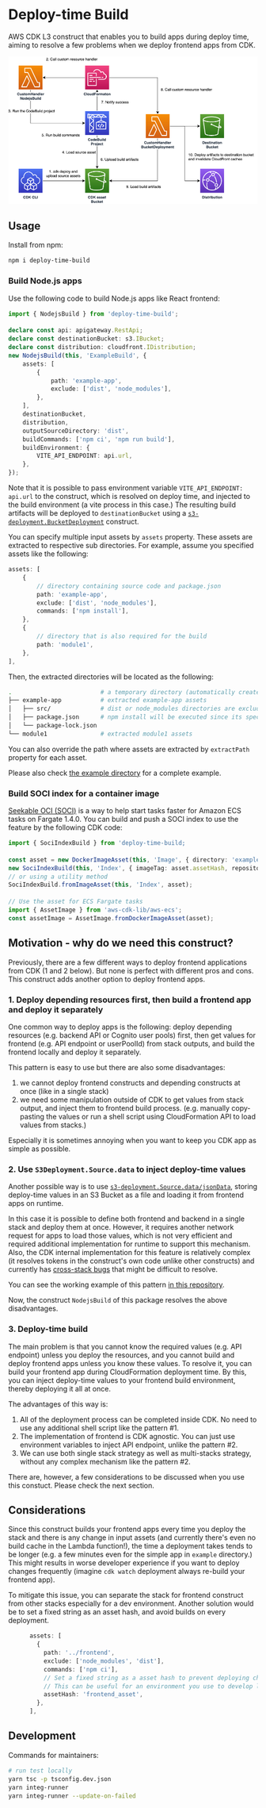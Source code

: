 # Deploy-time Build
AWS CDK L3 construct that enables you to build apps during deploy time, aiming to resolve a few problems when we deploy frontend apps from CDK.

![architecture](./imgs/architecture.png)

## Usage
Install from npm:

```sh
npm i deploy-time-build
```
### Build Node.js apps
Use the following code to build Node.js apps like React frontend:

```ts
import { NodejsBuild } from 'deploy-time-build';

declare const api: apigateway.RestApi;
declare const destinationBucket: s3.IBucket;
declare const distribution: cloudfront.IDistribution;
new NodejsBuild(this, 'ExampleBuild', {
    assets: [
        {
            path: 'example-app',
            exclude: ['dist', 'node_modules'],
        },
    ],
    destinationBucket,
    distribution,
    outputSourceDirectory: 'dist',
    buildCommands: ['npm ci', 'npm run build'],
    buildEnvironment: {
        VITE_API_ENDPOINT: api.url,
    },
});
```

Note that it is possible to pass environment variable `VITE_API_ENDPOINT: api.url` to the construct, which is resolved on deploy time, and injected to the build environment (a vite process in this case.)
The resulting build artifacts will be deployed to `destinationBucket` using a [`s3-deployment.BucketDeployment`](https://docs.aws.amazon.com/cdk/api/v2/docs/aws-cdk-lib.aws_s3_deployment.BucketDeployment.html) construct.

You can specify multiple input assets by `assets` property. These assets are extracted to respective sub directories. For example, assume you specified assets like the following:

```ts
assets: [
    {
        // directory containing source code and package.json
        path: 'example-app',
        exclude: ['dist', 'node_modules'],
        commands: ['npm install'],
    },
    {
        // directory that is also required for the build
        path: 'module1',
    },
],
```

Then, the extracted directories will be located as the following:

```sh
.                         # a temporary directory (automatically created)
├── example-app           # extracted example-app assets
│   ├── src/              # dist or node_modules directories are excluded even if they exist locally.
│   ├── package.json      # npm install will be executed since its specified in `commands` property.
│   └── package-lock.json
└── module1               # extracted module1 assets
```

You can also override the path where assets are extracted by `extractPath` property for each asset.

Please also check [the example directory](./example/) for a complete example. 

### Build SOCI index for a container image
[Seekable OCI (SOCI)](https://docs.aws.amazon.com/AmazonECS/latest/userguide/container-considerations.html) is a way to help start tasks faster for Amazon ECS tasks on Fargate 1.4.0. You can build and push a SOCI index to use the feature by the following CDK code:

```ts
import { SociIndexBuild } from 'deploy-time-build;

const asset = new DockerImageAsset(this, 'Image', { directory: 'example-image' });
new SociIndexBuild(this, 'Index', { imageTag: asset.assetHash, repository: asset.repository });
// or using a utility method
SociIndexBuild.fromImageAsset(this, 'Index', asset);

// Use the asset for ECS Fargate tasks
import { AssetImage } from 'aws-cdk-lib/aws-ecs';
const assetImage = AssetImage.fromDockerImageAsset(asset);
```

## Motivation - why do we need this construct?
Previously, there are a few different ways to deploy frontend applications from CDK (1 and 2 below). But none is perfect with different pros and cons. This construct adds another option to deploy frontend apps.

### 1. Deploy depending resources first, then build a frontend app and deploy it separately
One common way to deploy apps is the following: deploy depending resources (e.g. backend API or Cognito user pools) first, then get values for frontend (e.g. API endpoint or userPoolId) from stack outputs, and build the frontend locally and deploy it separately.

This pattern is easy to use but there are also some disadvantages:

1. we cannot deploy frontend constructs and depending constructs at once (like in a single stack)
2. we need some manipulation outside of CDK to get values from stack output, and inject them to frontend build process. (e.g. manually copy-pasting the values or run a shell script using CloudFormation API to load values from stacks.)

Especially it is sometimes annoying when you want to keep you CDK app as simple as possible.

### 2. Use `S3Deployment.Source.data` to inject deploy-time values
Another possible way is to use [`s3-deployment.Source.data/jsonData`](https://github.com/aws/aws-cdk/pull/18659), storing deploy-time values in an S3 Bucket as a file and loading it from frontend apps on runtime. 

In this case it is possible to define both frontend and backend in a single stack and deploy them at once. However, it requires another network request for apps to load those values, which is not very efficient and required additional implementation for runtime to support this mechanism. Also, the CDK internal implementation for this feature is relatively complex (it resolves tokens in the construct's own code unlike other constructs) and currently has [cross-stack bugs](https://github.com/aws/aws-cdk/issues/19257) that might be difficult to resolve.

You can see the working example of this pattern [in this repository](https://github.com/aws-samples/nextjs-authentication-ui-using-amplify-ui-with-cognito#deploy-cdk-stacks).

Now, the construct `NodejsBuild` of this package resolves the above disadvantages.

### 3. Deploy-time build
The main problem is that you cannot know the required values (e.g. API endpoint) unless you deploy the resources, and you cannot build and deploy frontend apps unless you know these values. To resolve it, you can build your frontend app during CloudFormation deployment time. By this, you can inject deploy-time values to your frontend build environment, thereby deploying it all at once.

The advantages of this way is:

1. All of the deployment process can be completed inside CDK. No need to use any additional shell script like the pattern #1.
2. The implementation of frontend is CDK agnostic. You can just use environment variables to inject API endpoint, unlike the pattern #2.
3. We can use both single stack strategy as well as multi-stacks strategy, without any complex mechanism like the pattern #2.

There are, however, a few considerations to be discussed when you use this constuct. Please check the next section.

## Considerations
Since this construct builds your frontend apps every time you deploy the stack and there is any change in input assets (and currently there's even no build cache in the Lambda function!), the time a deployment takes tends to be longer (e.g. a few minutes even for the simple app in `example` directory.) This might results in worse developer experience if you want to deploy changes frequently (imagine `cdk watch` deployment always re-build your frontend app).

To mitigate this issue, you can separate the stack for frontend construct from other stacks especially for a dev environment. Another solution would be to set a fixed string as an asset hash, and avoid builds on every deployment.

```ts
      assets: [
        {
          path: '../frontend',
          exclude: ['node_modules', 'dist'],
          commands: ['npm ci'],
          // Set a fixed string as a asset hash to prevent deploying changes.
          // This can be useful for an environment you use to develop locally.
          assetHash: 'frontend_asset',
        },
      ],
```

## Development
Commands for maintainers:

```sh
# run test locally
yarn tsc -p tsconfig.dev.json
yarn integ-runner
yarn integ-runner --update-on-failed
```
